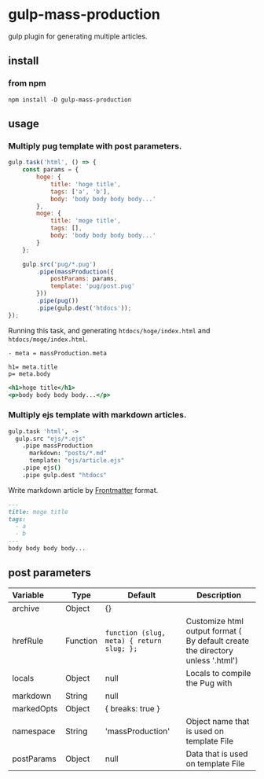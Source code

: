 gulp-mass-production
==============

gulp plugin for generating multiple articles.

## install

### from npm

```
npm install -D gulp-mass-production
```

## usage

### Multiply pug template with post parameters.

```javascript
gulp.task('html', () => {
    const params = {
        hoge: {
            title: 'hoge title',
            tags: ['a', 'b'],
            body: 'body body body body...'
        },
        moge: {
            title: 'moge title',
            tags: [],
            body: 'body body body body...'
        }
    };

    gulp.src('pug/*.pug')
        .pipe(massProduction({
            postParams: params,
            template: 'pug/post.pug'
        }))
        .pipe(pug())
        .pipe(gulp.dest('htdocs'));
});
```

Running this task, and generating `htdocs/hoge/index.html` and `htdocs/moge/index.html`.

```pug/post.pug
- meta = massProduction.meta
 
h1= meta.title
p= meta.body

```

```htdocs/hoge/index.html
<h1>hoge title</h1>
<p>body body body body...</p>

```


### Multiply ejs template with markdown articles.

```coffeescript
gulp.task 'html', ->
  gulp.src "ejs/*.ejs"
    .pipe massProduction
      markdown: "posts/*.md"
      template: "ejs/article.ejs"
    .pipe ejs()
    .pipe gulp.dest "htdocs"
```

Write markdown article by [Frontmatter](https://middlemanapp.com/jp/basics/frontmatter/) format.

```markdown
---
title: moge title
tags:
  - a
  - b
---
body body body body...
```

## post parameters

| Variable | Type | Default | Description |
|:---------|------|---------|-------------|
| archive   | Object |{}||
| hrefRule   | Function | `function (slug, meta) { return slug; };` | Customize html output format ( By default create the directory unless '.html')|
| locals   | Object | null | Locals to compile the Pug with |  
| markdown   | String | null | |
| markedOpts   | Object | { breaks: true } |
| namespace   | String | 'massProduction' | Object name that is used on template File |
| postParams | Object | null | Data that is used on template File | 
